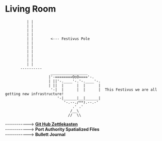 # Living Room

              | |   
              | |   
              | |   
              | |   
              | |        <--- Festivus Pole
              | |               
              | |   
              | |   
              | |   
              | |     
              | |       
           ----------
                         _________________
                        |'-========OoO===='-.
                        | ||'-.____'-.'-.____'-.
                        | ||  |      |  |      |
                         '-|  |      |  |      |  This Festivus we are all getting new infrastructure!
                            '-|______|__|______|
                               '-.--./**).--.-'
                                   .' .'
                                  /__\
                                 //  \\
  
 ------------> [**Git Hub Zettlekasten**](../zzzzz_cards/214_ZettlekastenMethod.md)   
  ------------>  **Port Authority Spatialized Files**   
  ------------>  **Bullett Journal**   
  
  
